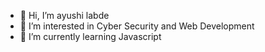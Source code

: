 - 👋 Hi, I’m ayushi labde
- 👀 I’m interested in Cyber Security and Web Development
- 🌱 I’m currently learning Javascript

  
<!---
- 📫 How to reach me 
- 😄 Pronouns: ...
- ⚡ Fun fact: ...

ayv12/ayv12 is a ✨ special ✨ repository because its `README.md` (this file) appears on your GitHub profile.
You can click the Preview link to take a look at your changes.
--->
